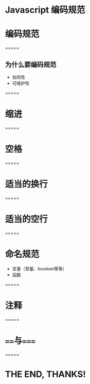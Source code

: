 Javascript 编码规范
=====

# 编码规范

=====

## 为什么要编码规范

- 协同性
- 可维护性

=====

# 缩进

=====

# 空格

=====

# 适当的换行	

=====

# 适当的空行

=====

# 命名规范

- 变量（常量、boolean等等）
- 函数

=====

# 注释

=====

# `==`与`===`

=====

# THE END, THANKS!